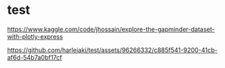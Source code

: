 # test

https://www.kaggle.com/code/jhossain/explore-the-gapminder-dataset-with-plotly-express



https://github.com/harleiaki/test/assets/96266332/c885f541-9200-41cb-af6d-54b7a0bf17cf

